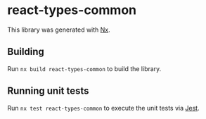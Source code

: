 # react-types-common

This library was generated with [Nx](https://nx.dev).

## Building

Run `nx build react-types-common` to build the library.

## Running unit tests

Run `nx test react-types-common` to execute the unit tests via [Jest](https://jestjs.io).
